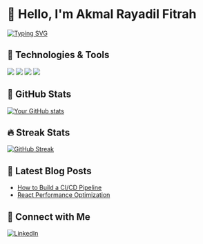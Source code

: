 # 👋 Hello, I'm Akmal Rayadil Fitrah 

[![Typing SVG](https://readme-typing-svg.demolab.com?font=Fira+Code&pause=1000&color=00F728&width=435&lines=Full+Stack+Developer;Open+Source+Enthusiast;Tech+Writer;Programmer+Gajah)](https://git.io/typing-svg)

## 🔧 Technologies & Tools
![](https://img.shields.io/badge/Code-JavaScript-informational?style=flat&logo=javascript&logoColor=white&color=2bbc8a)
![](https://img.shields.io/badge/Code-C++-informational?style=flat&logo=cpp&logoColor=white&color=2bbc8a)
![](https://img.shields.io/badge/Code-Php-informational?style=flat&logo=php&logoColor=white&color=2bbc8a)
![](https://img.shields.io/badge/Tools-Php-informational?style=flat&logo=docker&logoColor=white&color=2bbc8a)

## 🌟 GitHub Stats
[![Your GitHub stats](https://github-readme-stats.vercel.app/api?username=akmaalll&show_icons=true&theme=radical)](https://github.com/akmaalll)

## 🔥 Streak Stats
[![GitHub Streak](https://streak-stats.demolab.com/?user=akmaalll&theme=dark)](https://git.io/streak-stats)

## 📝 Latest Blog Posts
<!-- BLOG-POST-LIST:START -->
- [How to Build a CI/CD Pipeline](https://example.com)
- [React Performance Optimization](https://example.com)
<!-- BLOG-POST-LIST:END -->


## 🤝 Connect with Me
[![LinkedIn](https://img.shields.io/badge/LinkedIn-0077B5?style=for-the-badge&logo=linkedin&logoColor=white)](https://linkedin.com/in/akmal-rayadil-fitrah-a42459270)
